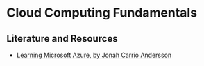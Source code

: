 # Cloud Computing Fundamentals

## Literature and Resources

- [Learning Microsoft Azure, by Jonah Carrio Andersson](https://learning.oreilly.com/library/view/learning-microsoft-azure/9781098113315/)
